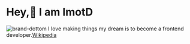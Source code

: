 # Hey,👋 I am **ImotD** 

![brand-dottom](https://dottomuniverse.space/img/mask-logo.a3ad0f44.png)
I love making things my dream is to become a frontend developer.[Wikipedia](https://en.wikipedia.org/wiki/Front-end_web_development)

